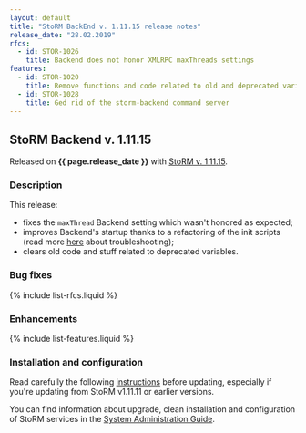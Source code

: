 ```yaml
---
layout: default
title: "StoRM BackEnd v. 1.11.15 release notes"
release_date: "28.02.2019"
rfcs:
  - id: STOR-1026
    title: Backend does not honor XMLRPC maxThreads settings
features:
  - id: STOR-1020
    title: Remove functions and code related to old and deprecated variables
  - id: STOR-1028
    title: Ged rid of the storm-backend command server
---
```


## StoRM Backend v. 1.11.15

Released on **{{ page.release_date }}** with [StoRM v. 1.11.15][release-notes].

### Description

This release:

* fixes the `maxThread` Backend setting which wasn't honored as expected;
* improves Backend's startup thanks to a refactoring of the init scripts
(read more [here][upgrading-trouble] about troubleshooting);
* clears old code and stuff related to deprecated variables.


### Bug fixes

{% include list-rfcs.liquid %}

### Enhancements

{% include list-features.liquid %}

### Installation and configuration

Read carefully the following [instructions][upgrading] before updating,
especially if you're updating from StoRM v1.11.11 or earlier versions.

You can find information about upgrade, clean installation and configuration of
StoRM services in the [System Administration Guide][storm-sysadmin-guide].

[release-notes]: {{site.baseurl}}/release-notes/StoRM-v1.11.15.html
[upgrading]: {{site.baseurl}}/documentation/sysadmin-guide/1.11.15/#upgrading
[storm-sysadmin-guide]: {{site.baseurl}}/documentation/sysadmin-guide/1.11.15

[upgrading-trouble]: {{site.baseurl}}/documentation/sysadmin-guide/1.11.15#important1
